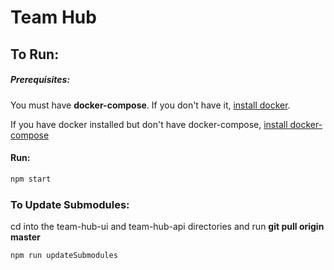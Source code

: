 # Team Hub

## To Run:

##### Prerequisites:
You must have **docker-compose**. If you don't have it, [install docker](https://docs.docker.com/get-started/).

If you have docker installed but don't have docker-compose, [install docker-compose](https://docs.docker.com/compose/install/)

#### Run:

```bash
npm start
```

### To Update Submodules:

cd into the team-hub-ui and team-hub-api directories and run **git pull origin master**

```bash
npm run updateSubmodules
```
